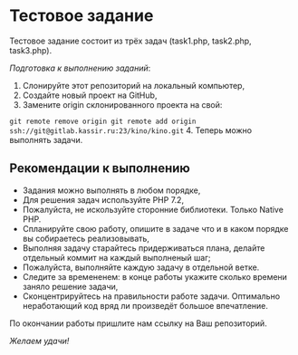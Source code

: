 # Тестовое задание #

Тестовое задание состоит из трёх задач (task1.php, task2.php, task3.php).

*Подготовка к выполнению заданий*:
1. Слонируйте этот репозиторий на локальный компьютер,
2. Создайте новый проект на GitHub, 
3. Замените origin склонированного проекта на свой:

`
git remote remove origin
git remote add origin ssh://git@gitlab.kassir.ru:23/kino/kino.git
` 
4. Теперь можно выполнять задачи.

## Рекомендации к выполнению ##
* Задания можно выполнять в любом порядке,
* Для решения задач используйте PHP 7.2,
* Пожалуйста, не искользуйте сторонние библиотеки. Только Native PHP.
* Спланируйте свою работу, опишите в задаче что и в каком порядке вы собираетесь реализовывать,
* Выполняя задачу старайтесь придерживаться плана, делайте отдельный коммит на каждый выполненый шаг;
* Пожалуйста, выполняйте каждую задачу в отдельной ветке.
* Следите за времененем: в конце работы укажите сколько времени заняло решение задачи,
* Сконцентрируйтесь на правильности работе задачи. Оптимально неработающий код вряд ли произведёт большое впечатление.

По окончании работы пришлите нам ссылку на Ваш репозиторий.

*Желаем удачи!*
